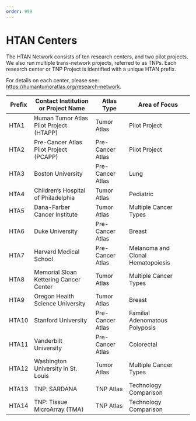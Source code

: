 ```yaml
---
order: 999
---
```


# HTAN Centers

The HTAN Network consists of ten research centers, and two pilot projects. We also run multiple trans-network projects, referred to as TNPs. Each research center or TNP Project is identified with a unique HTAN prefix.

For details on each center, please see: https://humantumoratlas.org/research-network.

| Prefix | Contact Institution or Project Name     | Atlas Type       | Area of Focus                     |
| ------ | --------------------------------------- | ---------------- | --------------------------------- |
| HTA1   | Human Tumor Atlas Pilot Project (HTAPP) | Tumor Atlas      | Pilot Project                     |
| HTA2   | Pre-Cancer Atlas Pilot Project (PCAPP)  | Pre-Cancer Atlas | Pilot Project                     |
| HTA3   | Boston University                       | Pre-Cancer Atlas | Lung                              |
| HTA4   | Children’s Hospital of Philadelphia     | Tumor Atlas      | Pediatric                         |
| HTA5   | Dana-Farber Cancer Institute            | Tumor Atlas      | Multiple Cancer Types             |
| HTA6   | Duke University                         | Pre-Cancer Atlas | Breast                            |
| HTA7   | Harvard Medical School                  | Pre-Cancer Atlas | Melanoma and Clonal Hematopoiesis |
| HTA8   | Memorial Sloan Kettering Cancer Center  | Tumor Atlas      | Multiple Cancer Types             |
| HTA9   | Oregon Health Science University        | Tumor Atlas      | Breast                            |
| HTA10  | Stanford University                     | Pre-Cancer Atlas | Familial Adenomatous Polyposis    |
| HTA11  | Vanderbilt University                   | Pre-Cancer Atlas | Colorectal                        |
| HTA12  | Washington University in St. Louis      | Tumor Atlas      | Multiple Cancer Types             |
| HTA13  | TNP: SARDANA                            | TNP Atlas        | Technology Comparison             |
| HTA14  | TNP: Tissue MicroArray (TMA)            | TNP Atlas        | Technology Comparison             |
